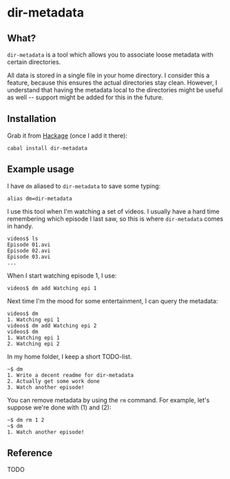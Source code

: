 dir-metadata
============

What?
-----

`dir-metadata` is a tool which allows you to associate loose metadata with
certain directories.

All data is stored in a single file in your home directory. I consider this a
feature, because this ensures the actual directories stay clean. However, I
understand that having the metadata local to the directories might be useful as
well -- support might be added for this in the future.

Installation
------------

Grab it from [Hackage] (once I add it there):

    cabal install dir-metadata

[Hackage]: http://hackage.haskell.org/

Example usage
-------------

I have `dm` aliased to `dir-metadata` to save some typing:

    alias dm=dir-metadata

I use this tool when I'm watching a set of videos. I usually have a hard time
remembering which episode I last saw, so this is where `dir-metadata` comes in
handy.

    videos$ ls
    Episode 01.avi
    Episode 02.avi
    Episode 03.avi
    ...

When I start watching episode 1, I use:

    videos$ dm add Watching epi 1

Next time I'm the mood for some entertainment, I can query the metadata:

    videos$ dm
    1. Watching epi 1
    videos$ dm add Watching epi 2
    videos$ dm
    1. Watching epi 1
    2. Watching epi 2

In my home folder, I keep a short TODO-list.
    
    ~$ dm
    1. Write a decent readme for dir-metadata
    2. Actually get some work done
    3. Watch another episode!

You can remove metadata by using the `rm` command. For example, let's suppose
we're done with (1) and (2):

    ~$ dm rm 1 2
    ~$ dm
    1. Watch another episode!

Reference
---------

TODO

